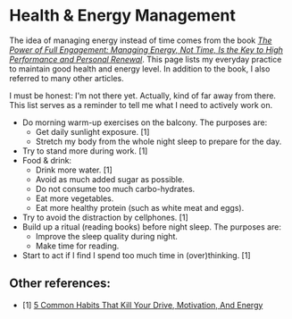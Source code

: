 # Health & Energy Management

The idea of managing energy instead of time comes from the book [_The Power of Full Engagement: Managing Energy, Not Time, Is the Key to High Performance and Personal Renewal_](https://www.goodreads.com/book/show/68985.The_Power_of_Full_Engagement). This page lists my everyday practice to maintain good health and energy level. In addition to the book, I also referred to many other articles.

I must be honest: I'm not there yet. Actually, kind of far away from there. This list serves as a reminder to tell me what I need to actively work on.

- Do morning warm-up exercises on the balcony. The purposes are:
  - Get daily sunlight exposure. [1]
  - Stretch my body from the whole night sleep to prepare for the day.
- Try to stand more during work. [1]
- Food & drink:
  - Drink more water. [1]
  - Avoid as much added sugar as possible.
  - Do not consume too much carbo-hydrates.
  - Eat more vegetables.
  - Eat more healthy protein (such as white meat and eggs).
- Try to avoid the distraction by cellphones. [1]
- Build up a ritual (reading books) before night sleep. The purposes are:
  - Improve the sleep quality during night.
  - Make time for reading.
- Start to act if I find I spend too much time in (over)thinking. [1]

## Other references:

- [1] [5 Common Habits That Kill Your Drive, Motivation, And Energy](https://www.primermagazine.com/2023/live/5-common-habits-that-kill-your-drive-motivation-and-energy)
